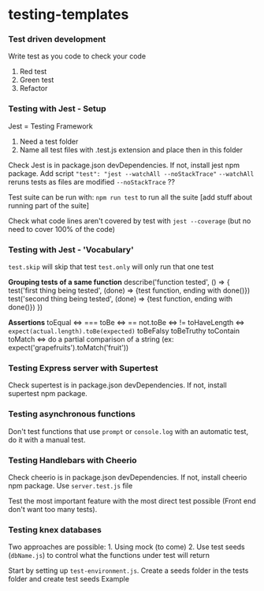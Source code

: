 # testing-templates

### Test driven development

Write test as you code to check your code

1. Red test
2. Green test
3. Refactor

### Testing with Jest - Setup

Jest = Testing Framework
1. Need a test folder
2. Name all test files with .test.js extension and place then in this folder

Check Jest is in package.json devDependencies. If not, install jest npm package.
Add script `"test": "jest --watchAll --noStackTrace"`
`--watchAll` reruns tests as files are modified
`--noStackTrace` ??

Test suite can be run with: 
`npm run test` to run all the suite
[add stuff about running part of the suite]

Check what code lines aren't covered by test with `jest --coverage` (but no need to cover 100% of the code)

### Testing with Jest - 'Vocabulary'

`test.skip` will skip that test 
`test.only` will only run that one test

**Grouping tests of a same function**
describe('function tested', () => {
    test('first thing being tested', (done) => {test function, ending with done()})
    test('second thing being tested', (done) => {test function, ending with done()})
})

**Assertions**
toEqual <=> ===
toBe <=> ==
not.toBe <=> !=
toHaveLength <=> `expect(actual.length).toBe(expected)`
toBeFalsy
toBeTruthy
toContain
toMatch <=> do a partial comparison of a string (ex: expect('grapefruits').toMatch('fruit'))

### Testing Express server with Supertest

Check supertest is in package.json devDependencies. If not, install supertest npm package.

### Testing asynchronous functions

Don't test functions that use `prompt` or `console.log` with an automatic test, do it with a manual test.

### Testing Handlebars with Cheerio

Check cheerio is in package.json devDependencies. If not, install cheerio npm package.
Use `server.test.js` file

Test the most important feature with the most direct test possible (Front end don't want too many tests).

### Testing knex databases

Two approaches are possible:
    1. Using mock (to come)
    2. Use test seeds (`dbName.js`) to control what the functions under test will return

Start by setting up `test-environment.js`.
Create a seeds folder in the tests folder and create test seeds
Example
